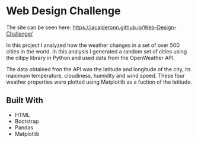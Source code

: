 # Web Design Challenge

The site can be seen here: https://jacalderonn.github.io/Web-Design-Challenge/

In this project I analyzed how the weather changes in a set of over 500 cities in the world. In this analysis I generated a random set of cities using the citipy library in Python and used data from the OpenWeather API.

The data obtained fron the API was the latitude and longitude of the city, its maximum temperature, cloudiness, humidity and wind speed. These four weather properties were plotted using Matplotlib as a fuction of the latitude.

## Built With

* HTML
* Bootstrap
* Pandas
* Matplotlib
